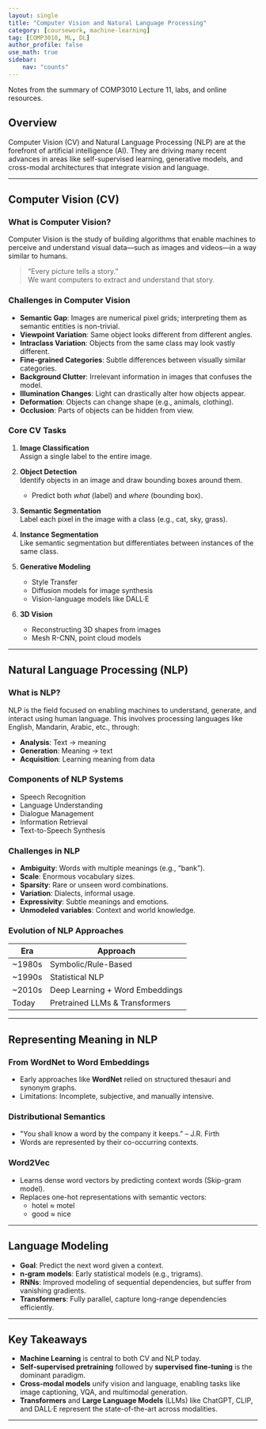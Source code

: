 ```yaml
---
layout: single
title: "Computer Vision and Natural Language Processing"
category: [coursework, machine-learning]
tag: [COMP3010, ML, DL]
author_profile: false
use_math: true
sidebar:
    nav: "counts"
---
```


Notes from the summary of COMP3010 Lecture 11, labs, and online resources.

## Overview

Computer Vision (CV) and Natural Language Processing (NLP) are at the forefront of artificial intelligence (AI). They are driving many recent advances in areas like self-supervised learning, generative models, and cross-modal architectures that integrate vision and language.

---

## Computer Vision (CV)

### What is Computer Vision?

Computer Vision is the study of building algorithms that enable machines to perceive and understand visual data—such as images and videos—in a way similar to humans.

> “Every picture tells a story.”  
We want computers to extract and understand that story.

### Challenges in Computer Vision

- **Semantic Gap**: Images are numerical pixel grids; interpreting them as semantic entities is non-trivial.
- **Viewpoint Variation**: Same object looks different from different angles.
- **Intraclass Variation**: Objects from the same class may look vastly different.
- **Fine-grained Categories**: Subtle differences between visually similar categories.
- **Background Clutter**: Irrelevant information in images that confuses the model.
- **Illumination Changes**: Light can drastically alter how objects appear.
- **Deformation**: Objects can change shape (e.g., animals, clothing).
- **Occlusion**: Parts of objects can be hidden from view.

### Core CV Tasks

1. **Image Classification**  
   Assign a single label to the entire image.

2. **Object Detection**  
   Identify objects in an image and draw bounding boxes around them.
   - Predict both *what* (label) and *where* (bounding box).

3. **Semantic Segmentation**  
   Label each pixel in the image with a class (e.g., cat, sky, grass).

4. **Instance Segmentation**  
   Like semantic segmentation but differentiates between instances of the same class.

5. **Generative Modeling**  
   - Style Transfer  
   - Diffusion models for image synthesis  
   - Vision-language models like DALL·E

6. **3D Vision**  
   - Reconstructing 3D shapes from images
   - Mesh R-CNN, point cloud models

---

## Natural Language Processing (NLP)

### What is NLP?

NLP is the field focused on enabling machines to understand, generate, and interact using human language. This involves processing languages like English, Mandarin, Arabic, etc., through:

- **Analysis**: Text → meaning
- **Generation**: Meaning → text
- **Acquisition**: Learning meaning from data

### Components of NLP Systems

- Speech Recognition
- Language Understanding
- Dialogue Management
- Information Retrieval
- Text-to-Speech Synthesis

### Challenges in NLP

- **Ambiguity**: Words with multiple meanings (e.g., “bank”).
- **Scale**: Enormous vocabulary sizes.
- **Sparsity**: Rare or unseen word combinations.
- **Variation**: Dialects, informal usage.
- **Expressivity**: Subtle meanings and emotions.
- **Unmodeled variables**: Context and world knowledge.

### Evolution of NLP Approaches

| Era          | Approach                    |
|--------------|-----------------------------|
| ~1980s       | Symbolic/Rule-Based         |
| ~1990s       | Statistical NLP             |
| ~2010s       | Deep Learning + Word Embeddings |
| Today        | Pretrained LLMs & Transformers |

---

## Representing Meaning in NLP

### From WordNet to Word Embeddings

- Early approaches like **WordNet** relied on structured thesauri and synonym graphs.
- Limitations: Incomplete, subjective, and manually intensive.

### Distributional Semantics

- "You shall know a word by the company it keeps." – J.R. Firth
- Words are represented by their co-occurring contexts.

### Word2Vec

- Learns dense word vectors by predicting context words (Skip-gram model).
- Replaces one-hot representations with semantic vectors:
  - hotel ≈ motel
  - good ≈ nice

---

## Language Modeling

- **Goal**: Predict the next word given a context.
- **n-gram models**: Early statistical models (e.g., trigrams).
- **RNNs**: Improved modeling of sequential dependencies, but suffer from vanishing gradients.
- **Transformers**: Fully parallel, capture long-range dependencies efficiently.

---

## Key Takeaways

- **Machine Learning** is central to both CV and NLP today.
- **Self-supervised pretraining** followed by **supervised fine-tuning** is the dominant paradigm.
- **Cross-modal models** unify vision and language, enabling tasks like image captioning, VQA, and multimodal generation.
- **Transformers** and **Large Language Models** (LLMs) like ChatGPT, CLIP, and DALL·E represent the state-of-the-art across modalities.

---